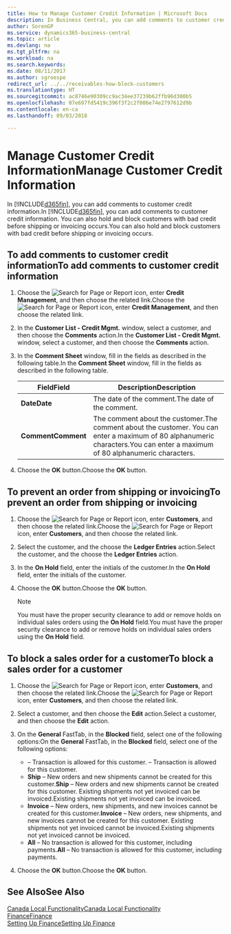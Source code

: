 ```yaml
---
title: How to Manage Customer Credit Information | Microsoft Docs
description: In Business Central, you can add comments to customer credit information. You can also hold and block customers with bad credit before shipping or invoicing occurs.
author: SorenGP
ms.service: dynamics365-business-central
ms.topic: article
ms.devlang: na
ms.tgt_pltfrm: na
ms.workload: na
ms.search.keywords: 
ms.date: 08/11/2017
ms.author: sgroespe
redirect_url: ../../receivables-how-block-customers
ms.translationtype: HT
ms.sourcegitcommit: ac8746e90309cc9ac34ee37239b62ffb96d300b5
ms.openlocfilehash: 07e697fd5419c396f3f2c2f006e74e2797612d9b
ms.contentlocale: en-ca
ms.lasthandoff: 09/03/2018

---
```

# <a name="manage-customer-credit-information"></a><span data-ttu-id="34d83-104">Manage Customer Credit Information</span><span class="sxs-lookup"><span data-stu-id="34d83-104">Manage Customer Credit Information</span></span>
<span data-ttu-id="34d83-105">In [!INCLUDE[d365fin](../../includes/d365fin_md.md)], you can add comments to customer credit information.</span><span class="sxs-lookup"><span data-stu-id="34d83-105">In [!INCLUDE[d365fin](../../includes/d365fin_md.md)], you can add comments to customer credit information.</span></span> <span data-ttu-id="34d83-106">You can also hold and block customers with bad credit before shipping or invoicing occurs.</span><span class="sxs-lookup"><span data-stu-id="34d83-106">You can also hold and block customers with bad credit before shipping or invoicing occurs.</span></span>  

## <a name="to-add-comments-to-customer-credit-information"></a><span data-ttu-id="34d83-107">To add comments to customer credit information</span><span class="sxs-lookup"><span data-stu-id="34d83-107">To add comments to customer credit information</span></span>  
1.  <span data-ttu-id="34d83-108">Choose the ![Search for Page or Report](../../media/ui-search/search_small.png "Search for Page or Report icon") icon, enter **Credit Management**, and then choose the related link.</span><span class="sxs-lookup"><span data-stu-id="34d83-108">Choose the ![Search for Page or Report](../../media/ui-search/search_small.png "Search for Page or Report icon") icon, enter **Credit Management**, and then choose the related link.</span></span>  
2.  <span data-ttu-id="34d83-109">In the **Customer List - Credit Mgmt.** window, select a customer, and then choose the **Comments** action.</span><span class="sxs-lookup"><span data-stu-id="34d83-109">In the **Customer List - Credit Mgmt.** window, select a customer, and then choose the **Comments** action.</span></span>  
3.  <span data-ttu-id="34d83-110">In the **Comment Sheet** window, fill in the fields as described in the following table.</span><span class="sxs-lookup"><span data-stu-id="34d83-110">In the **Comment Sheet** window, fill in the fields as described in the following table.</span></span>  

    |<span data-ttu-id="34d83-111">Field</span><span class="sxs-lookup"><span data-stu-id="34d83-111">Field</span></span>|<span data-ttu-id="34d83-112">Description</span><span class="sxs-lookup"><span data-stu-id="34d83-112">Description</span></span>|  
    |---------------------------------|---------------------------------------|  
    |<span data-ttu-id="34d83-113">**Date**</span><span class="sxs-lookup"><span data-stu-id="34d83-113">**Date**</span></span>|<span data-ttu-id="34d83-114">The date of the comment.</span><span class="sxs-lookup"><span data-stu-id="34d83-114">The date of the comment.</span></span>|  
    |<span data-ttu-id="34d83-115">**Comment**</span><span class="sxs-lookup"><span data-stu-id="34d83-115">**Comment**</span></span>|<span data-ttu-id="34d83-116">The comment about the customer.</span><span class="sxs-lookup"><span data-stu-id="34d83-116">The comment about the customer.</span></span> <span data-ttu-id="34d83-117">You can enter a maximum of 80 alphanumeric characters.</span><span class="sxs-lookup"><span data-stu-id="34d83-117">You can enter a maximum of 80 alphanumeric characters.</span></span>|  

4.  <span data-ttu-id="34d83-118">Choose the **OK** button.</span><span class="sxs-lookup"><span data-stu-id="34d83-118">Choose the **OK** button.</span></span>  

## <a name="to-prevent-an-order-from-shipping-or-invoicing"></a><span data-ttu-id="34d83-119">To prevent an order from shipping or invoicing</span><span class="sxs-lookup"><span data-stu-id="34d83-119">To prevent an order from shipping or invoicing</span></span>  
1.  <span data-ttu-id="34d83-120">Choose the ![Search for Page or Report](../../media/ui-search/search_small.png "Search for Page or Report icon") icon, enter **Customers**, and then choose the related link.</span><span class="sxs-lookup"><span data-stu-id="34d83-120">Choose the ![Search for Page or Report](../../media/ui-search/search_small.png "Search for Page or Report icon") icon, enter **Customers**, and then choose the related link.</span></span>  
2.  <span data-ttu-id="34d83-121">Select the customer, and the choose the **Ledger Entries** action.</span><span class="sxs-lookup"><span data-stu-id="34d83-121">Select the customer, and the choose the **Ledger Entries** action.</span></span>  
3.  <span data-ttu-id="34d83-122">In the **On Hold** field, enter the initials of the customer.</span><span class="sxs-lookup"><span data-stu-id="34d83-122">In the **On Hold** field, enter the initials of the customer.</span></span>  
4.  <span data-ttu-id="34d83-123">Choose the **OK** button.</span><span class="sxs-lookup"><span data-stu-id="34d83-123">Choose the **OK** button.</span></span>  

    > [!NOTE]  
    >  <span data-ttu-id="34d83-124">You must have the proper security clearance to add or remove holds on individual sales orders using the **On Hold** field.</span><span class="sxs-lookup"><span data-stu-id="34d83-124">You must have the proper security clearance to add or remove holds on individual sales orders using the **On Hold** field.</span></span>  

## <a name="to-block-a-sales-order-for-a-customer"></a><span data-ttu-id="34d83-125">To block a sales order for a customer</span><span class="sxs-lookup"><span data-stu-id="34d83-125">To block a sales order for a customer</span></span>  
1.  <span data-ttu-id="34d83-126">Choose the ![Search for Page or Report](../../media/ui-search/search_small.png "Search for Page or Report icon") icon, enter **Customers**, and then choose the related link.</span><span class="sxs-lookup"><span data-stu-id="34d83-126">Choose the ![Search for Page or Report](../../media/ui-search/search_small.png "Search for Page or Report icon") icon, enter **Customers**, and then choose the related link.</span></span>  
2.  <span data-ttu-id="34d83-127">Select a customer, and then choose the **Edit** action.</span><span class="sxs-lookup"><span data-stu-id="34d83-127">Select a customer, and then choose the **Edit** action.</span></span>  
3.  <span data-ttu-id="34d83-128">On the **General** FastTab, in the **Blocked** field, select one of the following options:</span><span class="sxs-lookup"><span data-stu-id="34d83-128">On the **General** FastTab, in the **Blocked** field, select one of the following options:</span></span>  

    -   <span data-ttu-id="34d83-129">**<Blank>** – Transaction is allowed for this customer.</span><span class="sxs-lookup"><span data-stu-id="34d83-129">**<Blank>** – Transaction is allowed for this customer.</span></span>  
    -   <span data-ttu-id="34d83-130">**Ship** – New orders and new shipments cannot be created for this customer.</span><span class="sxs-lookup"><span data-stu-id="34d83-130">**Ship** – New orders and new shipments cannot be created for this customer.</span></span> <span data-ttu-id="34d83-131">Existing shipments not yet invoiced can be invoiced.</span><span class="sxs-lookup"><span data-stu-id="34d83-131">Existing shipments not yet invoiced can be invoiced.</span></span>  
    -   <span data-ttu-id="34d83-132">**Invoice** – New orders, new shipments, and new invoices cannot be created for this customer.</span><span class="sxs-lookup"><span data-stu-id="34d83-132">**Invoice** – New orders, new shipments, and new invoices cannot be created for this customer.</span></span> <span data-ttu-id="34d83-133">Existing shipments not yet invoiced cannot be invoiced.</span><span class="sxs-lookup"><span data-stu-id="34d83-133">Existing shipments not yet invoiced cannot be invoiced.</span></span>  
    -   <span data-ttu-id="34d83-134">**All** – No transaction is allowed for this customer, including payments.</span><span class="sxs-lookup"><span data-stu-id="34d83-134">**All** – No transaction is allowed for this customer, including payments.</span></span>  
4.  <span data-ttu-id="34d83-135">Choose the **OK** button.</span><span class="sxs-lookup"><span data-stu-id="34d83-135">Choose the **OK** button.</span></span>  

## <a name="see-also"></a><span data-ttu-id="34d83-136">See Also</span><span class="sxs-lookup"><span data-stu-id="34d83-136">See Also</span></span>  
[<span data-ttu-id="34d83-137">Canada Local Functionality</span><span class="sxs-lookup"><span data-stu-id="34d83-137">Canada Local Functionality</span></span>](canada-local-functionality.md)  
[<span data-ttu-id="34d83-138">Finance</span><span class="sxs-lookup"><span data-stu-id="34d83-138">Finance</span></span>](../../finance.md)  
[<span data-ttu-id="34d83-139">Setting Up Finance</span><span class="sxs-lookup"><span data-stu-id="34d83-139">Setting Up Finance</span></span>](../../finance.md)

